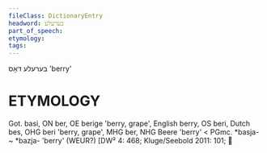 ```yaml
---
fileClass: DictionaryEntry
headword: בערעלע
part_of_speech: 
etymology: 
tags: 
---
```

בערעלע
דאָס
'berry'

ETYMOLOGY
===========
Got. basi, ON ber, OE berige 'berry, grape', English berry, OS beri, Dutch bes, OHG beri 'berry, grape', MHG ber, NHG Beere 'berry' < PGmc. *basja- ~ *bazja- 'berry' (WEUR?)
[DW² 4: 468; Kluge/Seebold 2011: 101; 